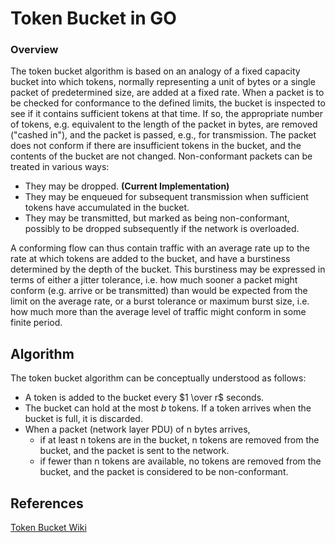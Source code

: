 # Token Bucket in GO

### Overview

The token bucket algorithm is based on an analogy of a fixed capacity bucket into which tokens, normally representing a unit of bytes or a single packet of predetermined size, are added at a fixed rate. When a packet is to be checked for conformance to the defined limits, the bucket is inspected to see if it contains sufficient tokens at that time. If so, the appropriate number of tokens, e.g. equivalent to the length of the packet in bytes, are removed ("cashed in"), and the packet is passed, e.g., for transmission. The packet does not conform if there are insufficient tokens in the bucket, and the contents of the bucket are not changed. Non-conformant packets can be treated in various ways:

- They may be dropped. **(Current Implementation)**
- They may be enqueued for subsequent transmission when sufficient tokens have accumulated in the bucket.
- They may be transmitted, but marked as being non-conformant, possibly to be dropped subsequently if the network is overloaded.

A conforming flow can thus contain traffic with an average rate up to the rate at which tokens are added to the bucket, and have a burstiness determined by the depth of the bucket. This burstiness may be expressed in terms of either a jitter tolerance, i.e. how much sooner a packet might conform (e.g. arrive or be transmitted) than would be expected from the limit on the average rate, or a burst tolerance or maximum burst size, i.e. how much more than the average level of traffic might conform in some finite period.


## Algorithm

The token bucket algorithm can be conceptually understood as follows:

- A token is added to the bucket every $1 \over r$ seconds.
- The bucket can hold at the most $b$ tokens. If a token arrives when the bucket is full, it is discarded.
- When a packet (network layer PDU) of n bytes arrives,
  - if at least n tokens are in the bucket, n tokens are removed from the bucket, and the packet is sent to the network.
  - if fewer than n tokens are available, no tokens are removed from the bucket, and the packet is considered to be non-conformant.


## References

[Token Bucket Wiki](https://www.wikiwand.com/en/Token_bucket)

